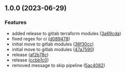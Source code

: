 ## 1.0.0 (2023-06-29)


### Features

* added release to gitlab terraform modules ([3a69cda](https://gitlab.com/systemsmystery/terraform-modules/terraform-module-prod-helper/commit/3a69cdae645308fb1452e26b8736d5263db2c50e))
* fixed regex for ci ([d089478](https://gitlab.com/systemsmystery/terraform-modules/terraform-module-prod-helper/commit/d0894789587b12b8a3279cf7e123115f759bcdca))
* initial move to gitlab modules ([38f30cc](https://gitlab.com/systemsmystery/terraform-modules/terraform-module-prod-helper/commit/38f30cc36d4ee54d224ef2eb84bd971caa6b4d66))
* initial move to gitlab modules ([47a7590](https://gitlab.com/systemsmystery/terraform-modules/terraform-module-prod-helper/commit/47a75907357fed8141222d006da5dd7cf1eb3862))
* release ([af2b78c](https://gitlab.com/systemsmystery/terraform-modules/terraform-module-prod-helper/commit/af2b78c08ed9341b8f572cc35efa380eba7dd2d3))
* release ([ccbb1c0](https://gitlab.com/systemsmystery/terraform-modules/terraform-module-prod-helper/commit/ccbb1c08ed77e2e528ba84de7ccb6e349ec3f5ea))
* removed message to skip pipeline ([5ac4082](https://gitlab.com/systemsmystery/terraform-modules/terraform-module-prod-helper/commit/5ac4082d7339fc9cbd426a6d9d8a4822c1e0e823))
